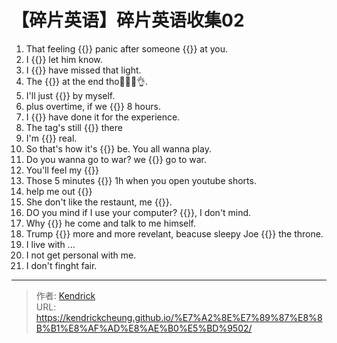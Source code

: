# 【碎片英语】碎片英语收集02


1. That feeling {{<blank-text hide="of">}} panic after someone {{<blank-text hide="honks">}} at you.
2. I {{<blank-text hide="gotta">}} let him know.
3. I {{<blank-text hide="could">}} have missed that light.
4. The {{<blank-text hide="twist">}} at the end tho🤣🤣🤣👌.
5. I'll just {{<blank-text hide="hang out">}} by myself.
6. plus overtime, if we {{<blank-text hide="go over">}} 8 hours.
7. I {{<blank-text hide="would">}} have done it for the experience.
8. The tag's still {{<blank-text hide="on">}} there
9. I'm {{<blank-text hide="for">}} real.
10. So that's how it's {{<blank-text hide="gone">}} be. You all wanna play.
11. Do you wanna go to war? we {{<blank-text hide="could">}} go to war.
12. You'll feel my {{<blank-text hide="wrath">}}
13. Those 5 minutes {{<blank-text hide="turn into">}} 1h when you open youtube shorts.
14. help me out {{<blank-text hide="there">}}
15. She don't like the restaunt, me {{<blank-text hide="neither">}}.
16. DO you mind if I use your computer? {{<blank-text hide="No">}}, I don't mind.
17. Why {{<blank-text hide="doesn't">}} he come and talk to me himself.
18. Trump {{<blank-text hide="becoming">}} more and more revelant, beacuse sleepy Joe {{<blank-text hide="got">}} the throne.
19. I live with ...
20. I  not get personal with me.
21. I don't finght fair.

---

> 作者: [Kendrick](https://kendrickcheung.github.io/)  
> URL: https://kendrickcheung.github.io/%E7%A2%8E%E7%89%87%E8%8B%B1%E8%AF%AD%E8%AE%B0%E5%BD%9502/  

